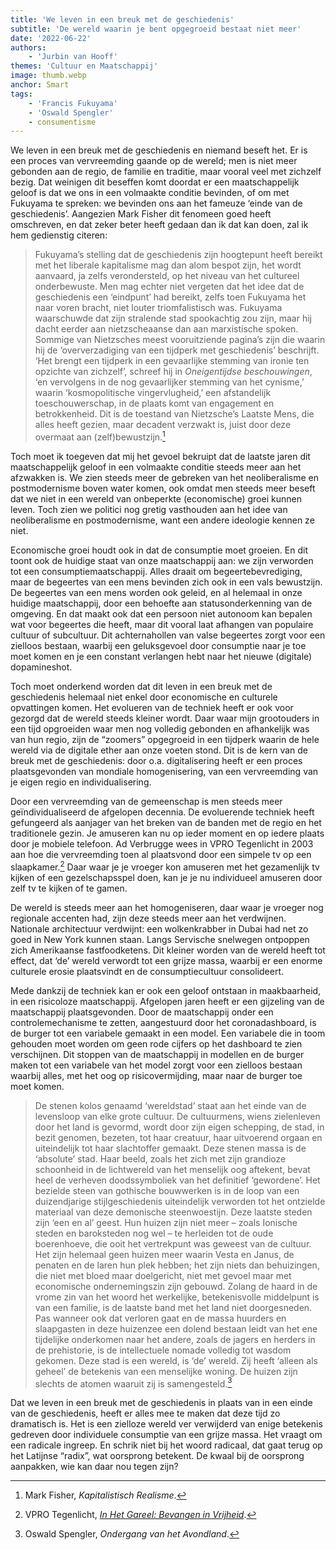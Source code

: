 ```yaml
---
title: 'We leven in een breuk met de geschiedenis'
subtitle: 'De wereld waarin je bent opgegroeid bestaat niet meer'
date: '2022-06-22'
authors:
    - 'Jurbin van Hooff'
themes: 'Cultuur en Maatschappij'
image: thumb.webp
anchor: Smart
tags:
    - 'Francis Fukuyama'
    - 'Oswald Spengler'
    - consumentisme
---
```


We leven in een breuk met de geschiedenis en niemand beseft het. Er is een proces van vervreemding gaande op de wereld; men is niet meer gebonden aan de regio, de familie en traditie, maar vooral veel met zichzelf bezig. Dat weinigen dit beseffen komt doordat er een maatschappelijk geloof is dat we ons in een volmaakte conditie bevinden, of om met Fukuyama te spreken: we bevinden ons aan het fameuze ‘einde van de geschiedenis’. Aangezien Mark Fisher dit fenomeen goed heeft omschreven, en dat zeker beter heeft gedaan dan ik dat kan doen, zal ik hem gedienstig citeren:

>Fukuyama’s stelling dat de geschiedenis zijn hoogtepunt heeft bereikt met het liberale kapitalisme mag dan alom bespot zijn, het wordt aanvaard, ja zelfs verondersteld, op het niveau van het cultureel onderbewuste. Men mag echter niet vergeten dat het idee dat de geschiedenis een ‘eindpunt’ had bereikt, zelfs toen Fukuyama het naar voren bracht, niet louter triomfalistisch was. Fukuyama waarschuwde dat zijn stralende stad spookachtig zou zijn, maar hij dacht eerder aan nietzscheaanse dan aan marxistische spoken. Sommige van Nietzsches meest vooruitziende pagina’s zijn die waarin hij de ‘oververzadiging van een tijdperk met geschiedenis’ beschrijft. ‘Het brengt een tijdperk in een gevaarlijke stemming van ironie ten opzichte van zichzelf’, schreef hij in _Oneigentijdse beschouwingen_, ‘en vervolgens in de nog gevaarlijker stemming van het cynisme,’ waarin ‘kosmopolitische vingervlugheid,’ een afstandelijk toeschouwerschap, in de plaats komt van engagement en betrokkenheid. Dit is de toestand van Nietzsche’s Laatste Mens, die alles heeft gezien, maar decadent verzwakt is, juist door deze overmaat aan (zelf)bewustzijn.[^1]

Toch moet ik toegeven dat mij het gevoel bekruipt dat de laatste jaren dit maatschappelijk geloof in een volmaakte conditie steeds meer aan het afzwakken is. We zien steeds meer de gebreken van het neoliberalisme en postmodernisme boven water komen, ook omdat men steeds meer beseft dat we niet in een wereld van onbeperkte (economische) groei kunnen leven. Toch zien we politici nog gretig vasthouden aan het idee van neoliberalisme en postmodernisme, want een andere ideologie kennen ze niet.

Economische groei houdt ook in dat de consumptie moet groeien. En dit toont ook de huidige staat van onze maatschappij aan: we zijn verworden tot een consumptiemaatschappij. Alles draait om begeertebevrediging, maar de begeertes van een mens bevinden zich ook in een vals bewustzijn. De begeertes van een mens worden ook geleid, en al helemaal in onze huidige maatschappij, door een behoefte aan statusonderkenning van de omgeving. En dat maakt ook dat een persoon niet autonoom kan bepalen wat voor begeertes die heeft, maar dit vooral laat afhangen van populaire cultuur of subcultuur. Dit achternahollen van valse begeertes zorgt voor een zielloos bestaan, waarbij een geluksgevoel door consumptie naar je toe moet komen en je een constant verlangen hebt naar het nieuwe (digitale) dopamineshot.

Toch moet onderkend worden dat dit leven in een breuk met de geschiedenis helemaal niet enkel door economische en culturele opvattingen komen. Het evolueren van de techniek heeft er ook voor gezorgd dat de wereld steeds kleiner wordt. Daar waar mijn grootouders in een tijd opgroeiden waar men nog volledig gebonden en afhankelijk was van hun regio, zijn de “zoomers” opgegroeid in een tijdperk waarin de hele wereld via de digitale ether aan onze voeten stond. Dit is de kern van de breuk met de geschiedenis: door o.a. digitalisering heeft er een proces plaatsgevonden van mondiale homogenisering, van een vervreemding van je eigen regio en individualisering. 

Door een vervreemding van de gemeenschap is men steeds meer geïndividualiseerd de afgelopen decennia. De evoluerende techniek heeft gefungeerd als aanjager van het breken van de banden met de regio en het traditionele gezin. Je amuseren kan nu op ieder moment en op iedere plaats door je mobiele telefoon. Ad Verbrugge wees in VPRO Tegenlicht in 2003 aan hoe die vervreemding toen al plaatsvond door een simpele tv op een slaapkamer.[^2] Daar waar je je vroeger kon amuseren met het gezamenlijk tv kijken of een gezelschapsspel doen, kan je je nu individueel amuseren door zelf tv te kijken of te gamen. 

De wereld is steeds meer aan het homogeniseren, daar waar je vroeger nog regionale accenten had, zijn deze steeds meer aan het verdwijnen. Nationale architectuur verdwijnt: een wolkenkrabber in Dubai had net zo goed in New York kunnen staan. Langs Servische snelwegen ontpoppen zich Amerikaanse fastfoodketens. Dit kleiner worden van de wereld heeft tot effect, dat ‘de’ wereld verwordt tot een grijze massa, waarbij er een enorme culturele erosie plaatsvindt en de consumptiecultuur consolideert. 

Mede dankzij de techniek kan er ook een geloof ontstaan in maakbaarheid, in een risicoloze maatschappij. Afgelopen jaren heeft er een gijzeling van de maatschappij plaatsgevonden. Door de maatschappij onder een controlemechanisme te zetten, aangestuurd door het coronadashboard, is de burger tot een variabele gemaakt in een model. Een variabele die in toom gehouden moet worden om geen rode cijfers op het dashboard te zien verschijnen. Dit stoppen van de maatschappij in modellen en de burger maken tot een variabele van het model zorgt voor een zielloos bestaan waarbij alles, met het oog op risicovermijding, maar naar de burger toe moet komen.

>De stenen kolos genaamd ‘wereldstad’ staat aan het einde van de levensloop van elke grote cultuur. De cultuurmens, wiens zielenleven door het land is gevormd, wordt door zijn eigen schepping, de stad, in bezit genomen, bezeten, tot haar creatuur, haar uitvoerend orgaan en uiteindelijk tot haar slachtoffer gemaakt. Deze stenen massa is de ‘absolute’ stad. Haar beeld, zoals het zich met zijn grandioze schoonheid in de lichtwereld van het menselijk oog aftekent, bevat heel de verheven doodssymboliek van het definitief ‘gewordene’. Het bezielde steen van gothische bouwwerken is in de loop van een duizendjarige stijlgeschiedenis uiteindelijk verworden tot het ontzielde materiaal van deze demonische steenwoestijn. Deze laatste steden zijn ‘een en al’ geest. Hun huizen zijn niet meer – zoals Ionische steden en baroksteden nog wel – te herleiden tot de oude boerenhoeve, die ooit het vertrekpunt was geweest van de cultuur. Het zijn helemaal geen huizen meer waarin Vesta en Janus, de penaten en de laren hun plek hebben; het zijn niets dan behuizingen, die niet met bloed maar doelgericht, niet met gevoel maar met economische ondernemingszin zijn gebouwd. Zolang de haard in de vrome zin van het woord het werkelijke, betekenisvolle middelpunt is van een familie, is de laatste band met het land niet doorgesneden. Pas wanneer ook dat verloren gaat en de massa huurders en slaapgasten in deze huizenzee een dolend bestaan leidt van het ene tijdelijke onderkomen naar het andere, zoals de jagers en herders in de prehistorie, is de intellectuele nomade volledig tot wasdom gekomen. Deze stad is een wereld, is ‘de’ wereld. Zij heeft ‘alleen als geheel’ de betekenis van een menselijke woning. De huizen zijn slechts de atomen waaruit zij is samengesteld.[^3]

Dat we leven in een breuk met de geschiedenis in plaats van in een einde van de geschiedenis, heeft er alles mee te maken dat deze tijd zo dramatisch is. Het is een zielloze wereld ver verwijderd van enige betekenis gedreven door individuele consumptie van een grijze massa. Het vraagt om een radicale ingreep. En schrik niet bij het woord radicaal, dat gaat terug op het Latijnse “radix”, wat oorsprong betekent. De kwaal bij de oorsprong aanpakken, wie kan daar nou tegen zijn?


[^1]: Mark Fisher, _Kapitalistisch Realisme_.
[^2]: VPRO Tegenlicht, _[In Het Gareel: Bevangen in Vrijheid](https://www.youtube.com/watch?v=lEB-yQpQ34A)_.
[^3]: Oswald Spengler, _Ondergang van het Avondland_.
